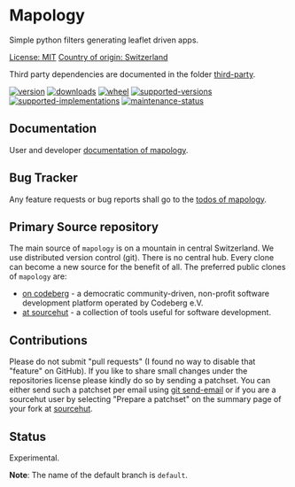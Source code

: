 # Mapology

Simple python filters generating leaflet driven apps.

[License: MIT](https://git.sr.ht/~sthagen/mapology/tree/default/item/LICENSE)
[Country of origin: Switzerland](https://git.sr.ht/~sthagen/mapology/tree/default/item/COUNTRY-OF-ORIGIN)

Third party dependencies are documented in the folder [third-party](docs/third-party/README.md).

[![version](https://img.shields.io/pypi/v/mapology.svg?style=flat)](https://pypi.python.org/pypi/mapology/)
[![downloads](https://static.pepy.tech/badge/mapology/month)](https://pepy.tech/project/mapology)
[![wheel](https://img.shields.io/pypi/wheel/mapology.svg?style=flat)](https://pypi.python.org/pypi/mapology/)
[![supported-versions](https://img.shields.io/pypi/pyversions/mapology.svg?style=flat)](https://pypi.python.org/pypi/mapology/)
[![supported-implementations](https://img.shields.io/pypi/implementation/mapology.svg?style=flat)](https://pypi.python.org/pypi/mapology/)
[![maintenance-status](https://img.shields.io/github/commit-activity/y/sthagen/mapology.svg?style=flat)](https://git.sr.ht/~sthagen/mapology/log)

## Documentation

User and developer [documentation of mapology](https://codes.dilettant.life/docs/mapology).

## Bug Tracker

Any feature requests or bug reports shall go to the [todos of mapology](https://todo.sr.ht/~sthagen/mapology).

## Primary Source repository

The main source of `mapology` is on a mountain in central Switzerland.
We use distributed version control (git).
There is no central hub.
Every clone can become a new source for the benefit of all.
The preferred public clones of `mapology` are:

* [on codeberg](https://codeberg.org/sthagen/mapology) - a democratic community-driven, non-profit software development platform operated by Codeberg e.V.
* [at sourcehut](https://git.sr.ht/~sthagen/mapology) - a collection of tools useful for software development.

## Contributions

Please do not submit "pull requests" (I found no way to disable that "feature" on GitHub).
If you like to share small changes under the repositories license please kindly do so by sending a patchset.
You can either send such a patchset per email using [git send-email](https://git-send-email.io) or 
if you are a sourcehut user by selecting "Prepare a patchset" on the summary page of your fork at [sourcehut](https://git.sr.ht/).

## Status

Experimental.

**Note**: The name of the default branch is `default`.
